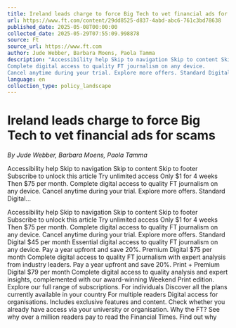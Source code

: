 ```yaml
---
title: Ireland leads charge to force Big Tech to vet financial ads for scams
url: https://www.ft.com/content/29dd8525-d837-4abd-abc6-761c3bd78638
published_date: 2025-05-08T00:00:00
collected_date: 2025-05-29T07:55:09.998878
source: Ft
source_url: https://www.ft.com
author: Jude Webber, Barbara Moens, Paola Tamma
description: "Accessibility help Skip to navigation Skip to content Skip to footer Subscribe to unlock this article Try unlimited access Only $1 for 4 weeks Then $75 per month.
Complete digital access to quality FT journalism on any device.
Cancel anytime during your trial. Explore more offers. Standard Digital..."
language: en
collection_type: policy_landscape
---
```


# Ireland leads charge to force Big Tech to vet financial ads for scams

*By Jude Webber, Barbara Moens, Paola Tamma*

Accessibility help Skip to navigation Skip to content Skip to footer Subscribe to unlock this article Try unlimited access Only $1 for 4 weeks Then $75 per month.
Complete digital access to quality FT journalism on any device.
Cancel anytime during your trial. Explore more offers. Standard Digital...

Accessibility help Skip to navigation Skip to content Skip to footer Subscribe to unlock this article Try unlimited access Only $1 for 4 weeks Then $75 per month.
Complete digital access to quality FT journalism on any device.
Cancel anytime during your trial. Explore more offers. Standard Digital $45 per month Essential digital access to quality FT journalism on any device. Pay a year upfront and save 20%. Premium Digital $75 per month Complete digital access to quality FT journalism with expert analysis from industry leaders. Pay a year upfront and save 20%. Print + Premium Digital $79 per month Complete digital access to quality analysis and expert insights, complemented with our award-winning Weekend Print edition. Explore our full range of subscriptions. For individuals Discover all the plans currently available in your country For multiple readers Digital access for organisations. Includes exclusive features and content. Check whether you already have access via your university or organisation. Why the FT? See why over a million readers pay to read the Financial Times. Find out why